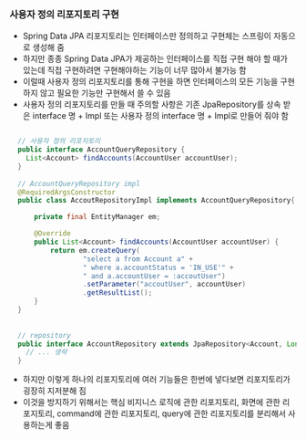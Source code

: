 ### 사용자 정의 리포지토리 구현
  - Spring Data JPA 리포지토리는 인터페이스만 정의하고 구현체는 스프링이 자동으로 생성해 줌
  - 하지만 종종 Spring Data JPA가 제공하는 인터페이스를 직접 구현 해야 할 때가 있는데 직접 구현하려면 구현해야하는 기능이 너무 많아서 불가능 함
  - 이럴때 사용자 정의 리포지토리를 통해 구현을 하면 인터페이스의 모든 기능을 구현하지 않고 필요한 기능만 구현해서 쓸 수 있음
  - 사용자 정의 리포지토리를 만들 때 주의할 사항은 기존 JpaRepository를 상속 받은 interface 명 + Impl 또는 사용자 정의 interface 명 + Impl로 만들어 줘야 함
  ```java
  
    // 사용자 정의 리포지토리
    public interface AccountQueryRepository {
      List<Account> findAccounts(AccountUser accountUser);
    }
    
    // AccountQueryRepository impl
    @RequiredArgsConstructor
    public class AccoutRepositoryImpl implements AccountQueryRepository{

        private final EntityManager em;

        @Override
        public List<Account> findAccounts(AccountUser accountUser) {
            return em.createQuery(
                    "select a from Account a" +
                    " where a.accountStatus = 'IN_USE'" +
                    " and a.accountUser = :accoutUser")
                    .setParameter("accoutUser", accountUser)
                    .getResultList();
        }
    }
    
    
    // repository
    public interface AccountRepository extends JpaRepository<Account, Long>, AccountQueryRepository {
      // ... 생략
    }
  ```
  - 하지만 이렇게 하나의 리포지토리에 여러 기능들은 한번에 넣다보면 리포지토리가 굉장히 지저분해 짐
  - 이것을 방지하기 위해서는 핵심 비지니스 로직에 관한 리포지토리, 화면에 관한 리포지토리, command에 관한 리포지토리, query에 관한 리포지토리를  분리해서 사용하는게 좋음
